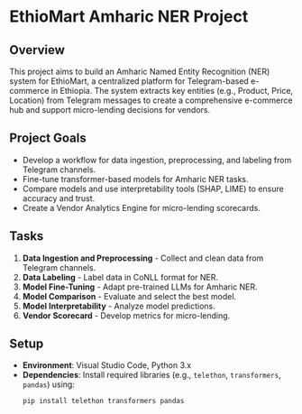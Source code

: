 # EthioMart Amharic NER Project

## Overview
This project aims to build an Amharic Named Entity Recognition (NER) system for EthioMart, a centralized platform for Telegram-based e-commerce in Ethiopia. The system extracts key entities (e.g., Product, Price, Location) from Telegram messages to create a comprehensive e-commerce hub and support micro-lending decisions for vendors.

## Project Goals
- Develop a workflow for data ingestion, preprocessing, and labeling from Telegram channels.
- Fine-tune transformer-based models for Amharic NER tasks.
- Compare models and use interpretability tools (SHAP, LIME) to ensure accuracy and trust.
- Create a Vendor Analytics Engine for micro-lending scorecards.

## Tasks
1. **Data Ingestion and Preprocessing** - Collect and clean data from Telegram channels.
2. **Data Labeling** - Label data in CoNLL format for NER.
3. **Model Fine-Tuning** - Adapt pre-trained LLMs for Amharic NER.
4. **Model Comparison** - Evaluate and select the best model.
5. **Model Interpretability** - Analyze model predictions.
6. **Vendor Scorecard** - Develop metrics for micro-lending.

## Setup
- **Environment**: Visual Studio Code, Python 3.x
- **Dependencies**: Install required libraries (e.g., `telethon`, `transformers`, `pandas`) using:
  ```bash
  pip install telethon transformers pandas